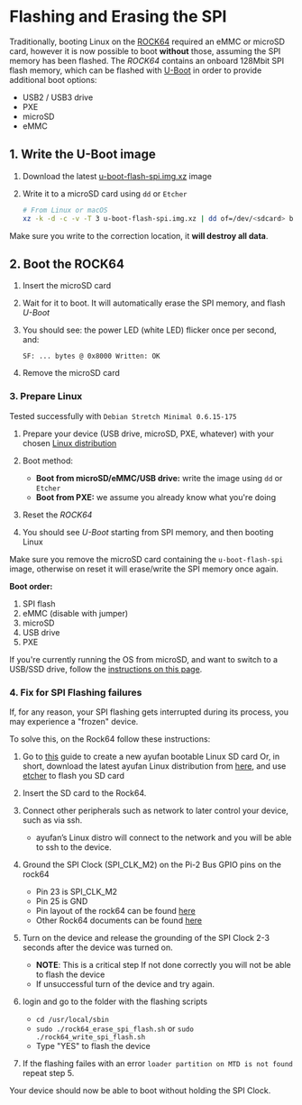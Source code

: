 # Flashing and Erasing the SPI

Traditionally, booting Linux on the [ROCK64](http://wiki.pine64.org/index.php/ROCK64_Main_Page) required an eMMC or microSD card, however it is now possible to boot **without** those, assuming the SPI memory has been flashed. The _ROCK64_ contains an onboard 128Mbit SPI flash memory, which can be flashed with [U-Boot](https://github.com/ayufan-rock64/linux-u-boot) in order to provide additional boot options:

* USB2 / USB3 drive
* PXE
* microSD
* eMMC

## 1. Write the U-Boot image

1. Download the latest [u-boot-flash-spi.img.xz](https://github.com/ayufan-rock64/linux-u-boot/releases/latest) image
2. Write it to a microSD card using `dd` or `Etcher`

    ```bash
    # From Linux or macOS
    xz -k -d -c -v -T 3 u-boot-flash-spi.img.xz | dd of=/dev/<sdcard> bs=1M
    ```

Make sure you write to the correction location, it **will destroy all data**.

## 2. Boot the ROCK64

1. Insert the microSD card
2. Wait for it to boot. It will automatically erase the SPI memory, and flash _U-Boot_
3. You should see: the power LED (white LED) flicker once per second, and:

    ```text
    SF: ... bytes @ 0x8000 Written: OK
    ```

4. Remove the microSD card

### 3. Prepare Linux

Tested successfully with `Debian Stretch Minimal 0.6.15-175`

1. Prepare your device (USB drive, microSD, PXE, whatever) with your chosen [Linux distribution](http://wiki.pine64.org/index.php/ROCK64_Software_Release)
2. Boot method:

    * **Boot from microSD/eMMC/USB drive:** write the image using `dd` or `Etcher`
    * **Boot from PXE:** we assume you already know what you're doing

3. Reset the _ROCK64_
4. You should see _U-Boot_ starting from SPI memory, and then booting Linux

Make sure you remove the microSD card containing the `u-boot-flash-spi` image, otherwise on reset it will erase/write the SPI memory once again.

**Boot order:**

1. SPI flash
2. eMMC (disable with jumper)
3. microSD
4. USB drive
5. PXE

If you're currently running the OS from microSD, and want to switch to a USB/SSD drive, follow the [instructions on this page](https://forum.pine64.org/showthread.php?tid=4971).

### 4. Fix for SPI Flashing failures

If, for any reason, your SPI flashing gets interrupted during its process, you may experience a "frozen" device.

To solve this, on the Rock64 follow these instructions:

1. Go to [this](http://wiki.pine64.org/index.php/NOOB#Step-by-Step_Instructions_to_Flashing_MicroSD_Cards) guide to create a new ayufan bootable Linux SD card
    Or, in short, download the latest ayufan Linux distribution from [here](https://github.com/ayufan-rock64/linux-build/releases/tag/0.6.44), and use [etcher](https://etcher.io/) to flash you SD card

2. Insert the SD card to the Rock64.

3. Connect other peripherals such as network to later control your device, such as via ssh.
    * ayufan’s Linux distro will connect to the network and you will be able to ssh to the device.

4. Ground the SPI Clock (SPI_CLK_M2) on the Pi-2 Bus GPIO pins on the rock64
    * Pin 23 is SPI_CLK_M2
    * Pin 25 is GND
    * Pin layout of the rock64 can be found [here](http://files.pine64.org/doc/rock64/ROCK64_Pi-2%20_and_Pi_P5+_Bus.pdf)
    * Other Rock64 documents can be found [here](https://www.pine64.org/?page_id=7175)

5. Turn on the device and release the grounding of the SPI Clock 2-3 seconds after the device was turned on.
    * **NOTE**: This is a critical step
            If not done correctly you will not be able to flash the device
    * If unsuccessful turn of the device and try again.

6. login and go to the folder with the flashing scripts
    * `cd /usr/local/sbin`
    * `sudo ./rock64_erase_spi_flash.sh` or `sudo ./rock64_write_spi_flash.sh`
    * Type "YES" to flash the device

7. If the flashing failes with an error `loader partition on MTD is not found` repeat step 5.

Your device should now be able to boot without holding the SPI Clock.
